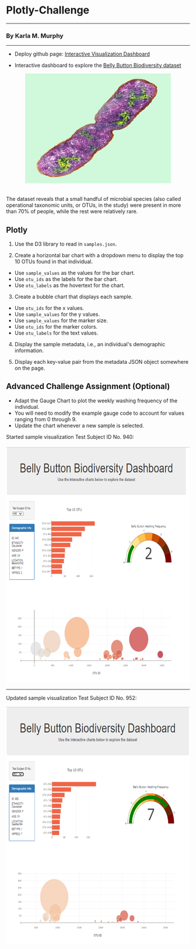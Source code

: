 # Plotly-Challenge
**********************************
### By Karla M. Murphy
*********************************

 * Deploy github page: [Interactive Visualization Dashboard](https://krla20.github.io/Plotly-Challenge/)

 * Interactive dashboard to explore the  [Belly Button Biodiversity dataset](http://robdunnlab.com/projects/belly-button-biodiversity/)
 
 <p align="center"><img width="400" height= "300" src="Images/bacteria.jpg"></p>
<br>
The dataset reveals that a small handful of microbial species (also called operational taxonomic units, or OTUs, in the study) were present in more than 70% of people, while the rest were relatively rare.
<br>

## Plotly

1. Use the D3 library to read in `samples.json`.

2. Create a horizontal bar chart with a dropdown menu to display the top 10 OTUs found in that individual.
  * Use `sample_values` as the values for the bar chart.
  * Use `otu_ids` as the labels for the bar chart.
  * Use `otu_labels` as the hovertext for the chart.

3. Create a bubble chart that displays each sample.

  * Use `otu_ids` for the x values.
  * Use `sample_values` for the y values.
  * Use `sample_values` for the marker size.
  * Use `otu_ids` for the marker colors.
  * Use `otu_labels` for the text values.

4. Display the sample metadata, i.e., an individual's demographic information.

5. Display each key-value pair from the metadata JSON object somewhere on the page.

## Advanced Challenge Assignment (Optional)

* Adapt the Gauge Chart to plot the weekly washing frequency of the individual.
* You will need to modify the example gauge code to account for values ranging from 0 through 9.
* Update the chart whenever a new sample is selected.

Started sample visualization Test Subject ID No. 940:
<p align="center"><img width="700" height= "650" src="Images/Capture1.PNG"></p>

<hr>

Updated sample visualization Test Subject ID No. 952:
<p align="center"><img width="700" height= "650" src="Images/Capture2.PNG"></p>

